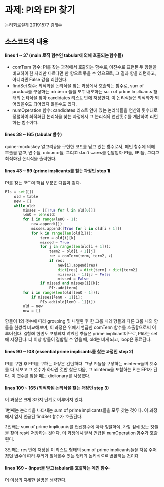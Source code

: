# 과제: PI와 EPI 찾기

논리회로설계 20191577 김태수

## 소스코드의 내용

#### lines 1 ~ 37 (main 로직 함수인 tabular에 의해 호출되는 함수들)
- comTerm 함수: PI를 찾는 과정에서 호출되는 함수로, 이진수로 표현된 두 항들을 비교하여 한 자리만 다르다면 한 항으로 묶을 수 있으므로, 그 결과 항을 리턴하고, 아니라면 False 값을 리턴한다.
- findSet 함수: 최적화된 논리식을 찾는 과정에서 호출되는 함수로, sum of product을 구성하는 minterm 들을 모두 내포하는 sum of prime implicants 형태의 논리식을 찾아 candidates 리스트 안에 저장한다. 이 논리식들은 최적화가 되어있을수도 되어있지 않을수도 있다.
- numOperation 함수: candidates 리스트 안에 있는 논리식들을 연산의 횟수대로 정렬하여 최적화된 논리식을 찾는 과정에서 그 논리식의 연산횟수를 계산하여 리턴하는 함수이다.

#### lines 38 ~ 165 (tabular 함수)
quine-mccluskey 알고리즘을 구현한 코드를 담고 있는 함수로서, 메인 함수에 의해 호출을 받고, 변수들, minterm들, 그리고 don't cares를 전달받아 PI들, EPI들, 그리고 최적화된 논리식을 출력한다.
<br />

#### lines 43 ~ 89 (prime implicants를 찾는 과정인 step 1)
PI를 찾는 코드의 핵심 부분은 다음과 같다.
```python
PIs = set([])
    old = table
    new = []
    while old:
        misses = [[True for l in old[0]]]
        lenO = len(old)
        for i in range(lenO - 1):
            new.append([])
            misses.append([True for l in old[i + 1]])
            for k in range(len(old[i])):
                term = old[i][k]
                missed = True
                for j in range(len(old[i + 1])):
                    term2 = old[i + 1][j]
                    res = comTerm(term, term2, N)
                    if res:
                        new[i].append(res)
                        dict[res] = dict[term] + dict[term2]
                        misses[i + 1][j] = False
                        missed = False
                if missed and misses[i][k]:
                    PIs.add(term)
        for i in range(len(old[lenO - 1])):
            if misses[lenO - 1][i]:
                PIs.add(old[lenO - 1][i])
        old = new
        new = []
```
항들이 1의 갯수에 따라 grouping 및 나열된 후 한 그룹 내의 항들과 다른 그룹 내의 항들을 한쌍씩 비교해보며, 이 과정은 위에서 언급한 comTerm 함수를 호출함으로써 이루어진다. 결합에 한번도 포함되지 않았던 항들은 prime implicant이므로, PI라는 set에 저장된다. 더 이상 항들이 결합될 수 없을 때, old는 비게 되고, loop은 종료된다.
<br />

#### lines 90 ~ 108 (essential prime implicants를 찾는 과정인 step 2)
PI를 구한 후 EPI를 구하는 과정은 간단하다. 그냥 PI들을 구성하는 minterm들의 갯수를 다 세보고 그 갯수가 하나인 것만 찾은 다음, 그 minterm을 포함하는 PI는 EPI가 된다. 이 갯수를 찾을 때는 dictionary를 사용했다.
<br />

#### lines 109 ~ 165 (최적화된 논리식을 찾는 과정인 step 3)
이 과정은 크게 3가지 단계로 이루어져 있다. 

1번째는 논리식을 나타내는 sum of prime implicants들을 모두 찾는 것이다. 이 과정에서 앞서 언급된 findSet 함수가 호출된다.

2번째는 sum of prime implicants를 연산횟수에 따라 정렬하여, 가장 앞에 있는 것들을 찾아 res에 저장하는 것이다. 이 과정에서 앞서 언급된 numOperation 함수가 호출된다.

3번째는 res 안에 저장된 이 리스트 형태의 sum of prime implicants들을 처음 주어졌던 변수에 따라 우리가 알아볼수 있는 형태의 논리식으로 변환하는 것이다.  

#### lines 169 ~ (input을 받고 tabular를 호출하는 메인 함수)
더 이상의 자세한 설명은 생략한다.
